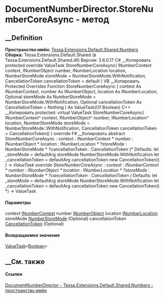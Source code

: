 # DocumentNumberDirector.StoreNumberCoreAsync - метод
##  __Definition
 **Пространство имён:**
[Tessa.Extensions.Default.Shared.Numbers](N_Tessa_Extensions_Default_Shared_Numbers.htm)  
 **Сборка:** Tessa.Extensions.Default.Shared (в
Tessa.Extensions.Default.Shared.dll) Версия: 3.6.0.17
C# __Копировать
     protected override ValueTask<bool> StoreNumberCoreAsync(
    	INumberContext context,
    	INumberObject number,
    	INumberLocation location,
    	NumberStoreMode storeMode = NumberStoreMode.WithNotification,
    	CancellationToken cancellationToken = default
    )
VB __Копировать
     Protected Overrides Function StoreNumberCoreAsync ( 
    	context As INumberContext,
    	number As INumberObject,
    	location As INumberLocation,
    	Optional storeMode As NumberStoreMode = NumberStoreMode.WithNotification,
    	Optional cancellationToken As CancellationToken = Nothing
    ) As ValueTask(Of Boolean)
C++ __Копировать
     protected:
    virtual ValueTask<bool> StoreNumberCoreAsync(
    	INumberContext^ context, 
    	INumberObject^ number, 
    	INumberLocation^ location, 
    	NumberStoreMode storeMode = NumberStoreMode::WithNotification, 
    	CancellationToken cancellationToken = CancellationToken()
    ) override
F# __Копировать
     abstract StoreNumberCoreAsync : 
            context : INumberContext * 
            number : INumberObject * 
            location : INumberLocation * 
            ?storeMode : NumberStoreMode * 
            ?cancellationToken : CancellationToken 
    (* Defaults:
            let _storeMode = defaultArg storeMode NumberStoreMode.WithNotification
            let _cancellationToken = defaultArg cancellationToken new CancellationToken()
    *)
    -> ValueTask<bool> 
    override StoreNumberCoreAsync : 
            context : INumberContext * 
            number : INumberObject * 
            location : INumberLocation * 
            ?storeMode : NumberStoreMode * 
            ?cancellationToken : CancellationToken 
    (* Defaults:
            let _storeMode = defaultArg storeMode NumberStoreMode.WithNotification
            let _cancellationToken = defaultArg cancellationToken new CancellationToken()
    *)
    -> ValueTask<bool> 
#### Параметры
context [INumberContext](T_Tessa_Cards_Numbers_INumberContext.htm)
number [INumberObject](T_Tessa_Cards_Numbers_INumberObject.htm)
location [INumberLocation](T_Tessa_Cards_Numbers_INumberLocation.htm)
storeMode [NumberStoreMode](T_Tessa_Cards_Numbers_NumberStoreMode.htm)
(Optional)
cancellationToken
[CancellationToken](https://learn.microsoft.com/dotnet/api/system.threading.cancellationtoken)
(Optional)
#### Возвращаемое значение
[ValueTask](https://learn.microsoft.com/dotnet/api/system.threading.tasks.valuetask-1)<[Boolean](https://learn.microsoft.com/dotnet/api/system.boolean)>
##  __См. также
#### Ссылки
[DocumentNumberDirector -
](T_Tessa_Extensions_Default_Shared_Numbers_DocumentNumberDirector.htm)
[Tessa.Extensions.Default.Shared.Numbers - пространство
имён](N_Tessa_Extensions_Default_Shared_Numbers.htm)
